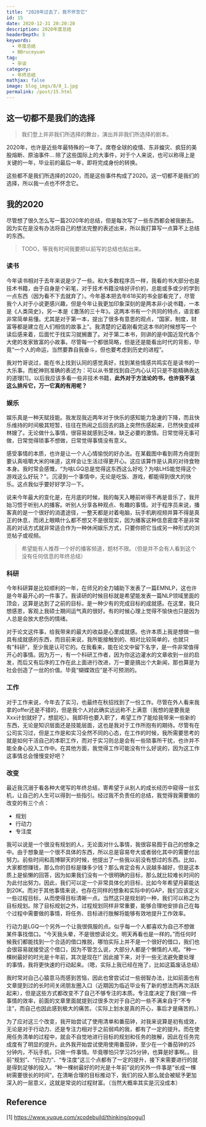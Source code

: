 ```yaml
---
title: "2020年过去了，我不怀念它"
id: 15
date: 2020-12-31 20:20:20
description: 2020年度总结
headerDepth: 3
keywords: 
  - 年度总结
  - BBruceyuan
tag: 
  - 杂谈
category: 
  - 年终总结
mathjax: false
image: blog_imgs/8/8_1.jpg
permalink: /post/15.html
---
```


## 这一切都不是我们的选择
> 我们登上并非我们所选择的舞台，演出并非我们所选择的剧本。

2020年，也许是近些年最特殊的一年了。席卷全球的疫情、东非蝗灾、疯狂的美股熔断、原油事件... 除了这些国际上的大事件，对于个人来说，也可以称得上是关键的一年，毕业前的最后一年，即将完成身份的转换。

这些都不是我们所选择的2020，而是这些事件构成了2020。这一切都不是我们的选择，所以我一点也不怀念它。


## 我的2020
尽管想了很久怎么写一篇2020年的总结，但是每次写了一些东西都会被我删去。因为实在是没有办法将自己的想法完整的表述出来，所以我打算写一点算不上总结的东西。
> TODO，等我有时间我要把以前写的总结也贴出来。

### 读书
今年读书相对于去年来说是少了一些。和大多数程序员一样，我看的书大部分也是技术书籍，由于自身是个彩笔，对于技术书籍没啥好评价的，总能或多或少的学到一点东西（因为看不下去就弃了）。今年基本把去年618买的书全部看完了，尽管我个人对于小说更感兴趣，但是今年让我更加印象深刻的是两本非小说书籍，一本是《人类简史》，另一本是《激荡的三十年》。这两本书有一个共同的特点，语言都非常简单易懂。尤其是对于第一本，提出了很多有意思的观点，“国家，制度，财富等都是建立在人们相信的故事上”。我清楚的记着刚看完这本书的时候想写一个读后感来着，后面忙于找实习就搁置了。对于第二本书，则讲的是中国近现代各个大佬的发家致富的小故事。尽管每一个都很简略，但是还是能看出时代的背影，毕竟“一个人的命运，当然要靠自我奋斗，但也要考虑到历史的进程”。

我对竹哥说过，能在书上找到认同的感觉真好，找到某些情感共鸣实在是读书的一大乐事。而蛇神则准确的表述为：可以从书里找到自己内心认可只是不能精确表达的道理[1]。以后我应该多看一些非技术书籍，**此外对于方法论的书，也许我不该这么排斥它，万一它真的有用呢？**

### 娱乐
娱乐真是一种天赋技能。我发现我近两年对于快乐的感知能力急速的下降，而且快乐维持的时间极其短暂，往往在热闹之后回去的路上突然伤感起来，已然快变成祥林嫂了。无论做什么事情，很容易就感到乏味，缺乏必要的激情。日常觉得无事可做，日常觉得琐事不想做，日常觉得事情没有意义。

感受事情的本质，也许是让一个人心情愉悦的好办法。在某截图中看到蒋方舟提到要认真咀嚼大米的味道，这样会让生活过得更开心。这应该算作是认真的对待食物本身。我时常会感慨，“为啥LGQ总是觉得这东西这么好吃？为啥LHS能觉得这个游戏这么好玩？”。沉浸到一个事情中，无论是吃饭、游戏，都能得到很大的快乐。这点我似乎要好好学习一下。

说来今年最大的变化是，在月底的时候，我的每天入睡前听得不再是音乐了，我开始习惯于听别人的播客。听别人分享各种观点、有趣的事情。对于程序员来说，播客真的是一个很好的消遣途径，一整天都是对着电脑，玩手机刷视频并算不得是真正的休息，而闭上眼睛什么都不想又不是很现实，因为播客这种信息密度不是非常高的对话方式就非常适合作为一种休闲娱乐方式，只要你把它当成另一种形式的浏览帖子或视频。

> 希望能有人推荐一个好的播客频道，题材不限。（但是并不会有人看到这个没有任何信息的年终总结）

### 科研
今年科研算是比较顺利的一年，在师兄的全力辅助下发表了一篇EMNLP，这也许是今年最开心的一件事了。我读研的时候目标就是希望能发表一篇NLP领域里面的顶会，这算是达到了之前的目标，是一种少有的完成目标的成就感。在这里，我只想感恩，客观上我硕士期间运气真的很好。有的时候心理上觉得不愉快也只是因为人总是会放大悲伤的情绪。

对于论文这件事，给我带来的最大的收益是心里成就感。也许本质上我是想做一些具有成就感的东西，而目前来说，我所能接触到的、相对比较简单的，也就只有“科研”，至少我是认可它的。在我看来，能在论文中留下名字，是一件非常值得开心的事情。因为万一，有一个科研工作者，因为你这边灌水的文章收到一丝的启发，而后又有后序的工作在此上面进行改进，万一要是搞出个大新闻，那也算是为社会创造了一丝的价值。毕竟“蝴蝶效应”是不可预测的。

### 工作
对于工作来说，今年去了实习，也最终在秋招找到了一份工作。尽管在外人看来我拿的offer还是不错的，但是我个人对此确实远远称不上满意（我想的是要我是Xxx计划就好了，想屁吃）。我即将也要入职了，希望工作了能给我带来一些新的东西，无论是知识层面还是技能层面，这也是我对于工作所抱有的期待。尽管有在公司实习过，但是工作是和实习全然不同的心态，在工作的时候，我所需要思考的就是如何干活自己的本职工作，而对于实习则总是会有一些琐事所干扰，也许并不能全身心投入工作中。在其他方面，我觉得工作可能没有什么好说的，因为这工作这事情总会慢慢变好吧？


### 改变
最近我沉溺于看各种大佬写的年终总结，寄希望于从别人的成长经历中窥得一丝玄机，让自己的人生可以得到一些指引。经过我不负责任的总结，我觉得我需要做的改变的有三个点：
- 规划
- 行动力
- 专注度

我可以说是一个很没有规划的人，无论面对什么事情，我很容易囿于自己的想象之中。由于想象是一个很不具体的东西，所以总是容易夸大或者弱化其中的需要付出努力。前些时间和高博聊天的时候，他提出了一些我以前没有想过的东西。比如，大家都想赚钱，那么你的目标是赚多少钱？那么肯定会有人说越多越好，但是这本质上是偷懒的回答，因为如果我们没有一个很明确的目标，那么就比较难长时间的为此付出努力。因此，我们可以定一个非常具体化的目标，比如今年希望月薪能达到20K。而对于其他事情来说，也存在同样的想象和实际中的GAP，我们应该定义一些过程目标，从而使得目标清晰一点。当然这只是规划的一种，我们可以称之为目标规划。除了目标规划之外，过程规划同样非常重要，能够合理地安排自己在每个过程中需要做的事情，将任务、目标进行肢解将能够有效地提升工作效率。

行动力是LGQ一个另外一个让我很佩服的点。似乎每一个人都喜欢为自己不想做某件事找借口。“今天我头晕，不是很想读论文。明天再看也是一样的。”而任何时候我们都能找到一个合适的借口推脱，哪怕实际上并不是一个很好的借口，我们也会很容易就接受这个借口，因为不管怎么说，大部分人都是个懒惰的人呢。“种一棵树最好的时光是十年前，其次是现在!” 因此接下来，对于一些无法避免要处理的事情，我将更快速的行动起来。（嗯，实际上我已经在拖了，比如这篇废话总结）

我时常对自己心猿意马而感到苦恼，因此也曾尝试过一些弱智办法，比如前面也有文章提到过的长时间关闭朋友圈入口（近期因为临近毕业有了新的想法而再次活跃起来），但是这些方式都改变不了自己不够专注的本质。专注度决定了我们做一件事情的效率，前面的文章里面就提到过很多次对于自己的一些不满来自于“不专注”，而自己也因此感到极大的痛苦。（实际上划水是真的开心，事后才是痛苦的。）

为了应对这三个改变，我开始尝试了使用清单和番茄钟，对我来说算是初有成效，无论是对于行动力、还是专注力相对于之前弱鸡的我，都有了一定的提升。而在使用任务清单的过程中，就会不自觉地进行目标的规划和任务的肢解，因此在任务完成度有了明显的提升。此外我开始尝试使用使用番茄钟，至少在一个番茄钟的25分钟内，不玩手机，只做一件事情。毕竟哪怕只学习25分钟，也算是好事啊。。目前“规划”、“行动力”、“专注度”这三个点都有了一定的提升，接下来需要进行的就是得到足够的投入。“种一棵树最好的时光是十年前”说的另外一件事是“长成一棵树需要很长的时间”。在清晰合理的目标推动下，我们的投入那么就会被赋予更加深入的一层意义，这就是常说的过程财富。（当然大概率其实是沉没成本）


## Reference
[1] https://www.yuque.com/xcodebuild/thinking/pogui1

